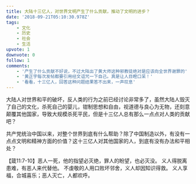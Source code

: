 ```yaml
---
title: 大陆十三亿人，对世界文明产生了什么贡献，推动了文明的进步？
date: '2018-09-21T05:10:30.978Z'
tags:
    - 文化
    - 历史
    - 社会
    - 生活
upvote: 1
downvote: 0
follow: 1
comments:
    - '产生了什么贡献不好说，不过大陆出了黄大师这种邪教徒绝对是应该向全世界谢罪的'
    - '黄正宇每次发帖都要引用经文诅咒一下自己。真是让人目瞪口呆！'
    - '看看，十三亿人，回答这种问题结果答不出来，一声叹息'
---
```


大陆人对世界和平的破坏，反人类的行为之前已经讨论非常多了，虽然大陆人毁灭了自己的文化，杀死自己的婴儿，钳制思想和自由，视道德与良心为无物，还刻意颠覆其他国家，导致大规模杀死平民，但是十三亿人总有那么一点点对人类的贡献吧？

共产党统治中国以来，对整个世界到底有什么帮助？除了中国制造以外，有没有一点点文明和精神方面的价值？这十三亿人对其他国家的人，到底有没有办法和平相处？

【箴11:7-10】恶人一死，他的指望必灭绝，罪人的盼望，也必灭没。 义人得脱离患难，有恶人来代替他。 不虔敬的人用口败坏邻舍，义人却因知识得救。 义人享福，合城喜乐；恶人灭亡，人都欢呼。
